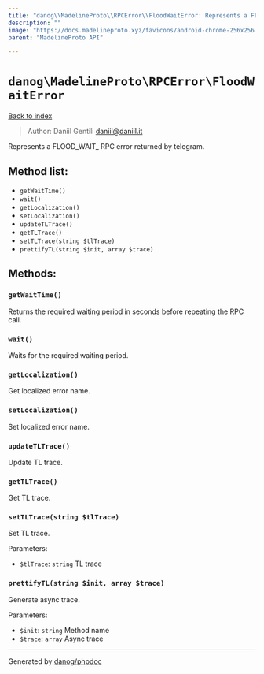 ```yaml
---
title: "danog\\MadelineProto\\RPCError\\FloodWaitError: Represents a FLOOD_WAIT_ RPC error returned by telegram."
description: ""
image: "https://docs.madelineproto.xyz/favicons/android-chrome-256x256.png"
parent: "MadelineProto API"

---
```

# `danog\MadelineProto\RPCError\FloodWaitError`
[Back to index](../../../index.html)

> Author: Daniil Gentili <daniil@daniil.it>  
  

Represents a FLOOD_WAIT_ RPC error returned by telegram.  




## Method list:
* `getWaitTime()`
* `wait()`
* `getLocalization()`
* `setLocalization()`
* `updateTLTrace()`
* `getTLTrace()`
* `setTLTrace(string $tlTrace)`
* `prettifyTL(string $init, array $trace)`

## Methods:
### `getWaitTime()`

Returns the required waiting period in seconds before repeating the RPC call.



### `wait()`

Waits for the required waiting period.



### `getLocalization()`

Get localized error name.



### `setLocalization()`

Set localized error name.



### `updateTLTrace()`

Update TL trace.



### `getTLTrace()`

Get TL trace.



### `setTLTrace(string $tlTrace)`

Set TL trace.


Parameters:

* `$tlTrace`: `string` TL trace  



### `prettifyTL(string $init, array $trace)`

Generate async trace.


Parameters:

* `$init`: `string` Method name  
* `$trace`: `array` Async trace  



---
Generated by [danog/phpdoc](https://phpdoc.daniil.it)
